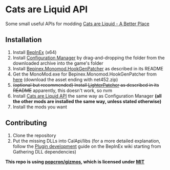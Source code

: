 # Cats are Liquid API
Some small useful APIs for modding [Cats are Liquid - A Better Place](https://store.steampowered.com/app/1188080)

## Installation
1. Install [BepInEx](https://docs.bepinex.dev/articles/user_guide/installation) (x64)
2. Install [Configuration Manager](https://github.com/BepInEx/BepInEx.ConfigurationManager/releases/latest)
   by drag-and-dropping the folder from the downloaded archive into the game's folder
3. Install [Bepinex.Monomod.HookGenPatcher](https://github.com/harbingerofme/Bepinex.Monomod.HookGenPatcher) as described in its README
4. Get the MonoMod.exe for Bepinex.Monomod.HookGenPatcher from [here](https://github.com/MonoMod/MonoMod/releases/latest) (download the asset ending with net452.zip)
5. ~~(optional but recommended) Install [LighterPatcher](https://github.com/harbingerofme/LighterPatcher) as described in its README~~ apparently, this doesn't work, so nvm
6. Install [Cats are Liquid API](https://github.com/cgytrus/CalApi/releases/latest) the same way as Configuration Manager
   **(all the other mods are installed the same way, unless stated otherwise)**
6. Install the mods you want

## Contributing
1. Clone the repository
2. Put the missing DLLs into CalApi/libs (for a more detailed explanation,
   follow the [Plugin development](https://bepinex.github.io/bepinex_docs/master/articles/dev_guide/plugin_tutorial/1_setup.html)
   guide on the BepInEx wiki starting from Gathering DLL dependencies)

**This repo is using [popcron/gizmos](https://github.com/popcron/gizmos),
which is licensed under [MIT](https://github.com/popcron/gizmos/blob/master/LICENSE)**
